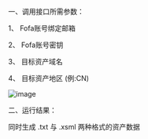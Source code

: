 一、调用接口所需参数：

1、 Fofa账号绑定邮箱

2、 Fofa账号密钥

3、 目标资产域名

4、 目标资产地区 (例:CN)

![image](https://github.com/user-attachments/assets/c7dd48dc-3a32-4cdc-a8f2-ba46bb08424c)





二、运行结果：

同时生成 .txt 与 .xsml 两种格式的资产数据


